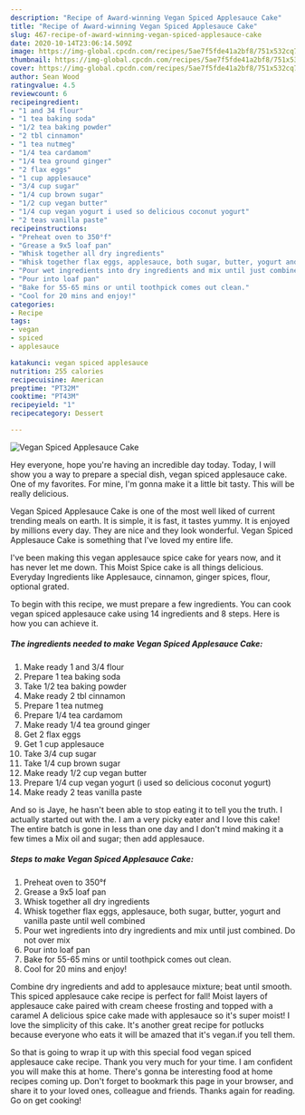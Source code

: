 ```yaml
---
description: "Recipe of Award-winning Vegan Spiced Applesauce Cake"
title: "Recipe of Award-winning Vegan Spiced Applesauce Cake"
slug: 467-recipe-of-award-winning-vegan-spiced-applesauce-cake
date: 2020-10-14T23:06:14.509Z
image: https://img-global.cpcdn.com/recipes/5ae7f5fde41a2bf8/751x532cq70/vegan-spiced-applesauce-cake-recipe-main-photo.jpg
thumbnail: https://img-global.cpcdn.com/recipes/5ae7f5fde41a2bf8/751x532cq70/vegan-spiced-applesauce-cake-recipe-main-photo.jpg
cover: https://img-global.cpcdn.com/recipes/5ae7f5fde41a2bf8/751x532cq70/vegan-spiced-applesauce-cake-recipe-main-photo.jpg
author: Sean Wood
ratingvalue: 4.5
reviewcount: 6
recipeingredient:
- "1 and 34 flour"
- "1 tea baking soda"
- "1/2 tea baking powder"
- "2 tbl cinnamon"
- "1 tea nutmeg"
- "1/4 tea cardamom"
- "1/4 tea ground ginger"
- "2 flax eggs"
- "1 cup applesauce"
- "3/4 cup sugar"
- "1/4 cup brown sugar"
- "1/2 cup vegan butter"
- "1/4 cup vegan yogurt i used so delicious coconut yogurt"
- "2 teas vanilla paste"
recipeinstructions:
- "Preheat oven to 350°f"
- "Grease a 9x5 loaf pan"
- "Whisk together all dry ingredients"
- "Whisk together flax eggs, applesauce, both sugar, butter, yogurt and vanilla paste until well combined"
- "Pour wet ingredients into dry ingredients and mix until just combined. Do not over mix"
- "Pour into loaf pan"
- "Bake for 55-65 mins or until toothpick comes out clean."
- "Cool for 20 mins and enjoy!"
categories:
- Recipe
tags:
- vegan
- spiced
- applesauce

katakunci: vegan spiced applesauce 
nutrition: 255 calories
recipecuisine: American
preptime: "PT32M"
cooktime: "PT43M"
recipeyield: "1"
recipecategory: Dessert

---
```



![Vegan Spiced Applesauce Cake](https://img-global.cpcdn.com/recipes/5ae7f5fde41a2bf8/751x532cq70/vegan-spiced-applesauce-cake-recipe-main-photo.jpg)

Hey everyone, hope you're having an incredible day today. Today, I will show you a way to prepare a special dish, vegan spiced applesauce cake. One of my favorites. For mine, I'm gonna make it a little bit tasty. This will be really delicious.

Vegan Spiced Applesauce Cake is one of the most well liked of current trending meals on earth. It is simple, it is fast, it tastes yummy. It is enjoyed by millions every day. They are nice and they look wonderful. Vegan Spiced Applesauce Cake is something that I've loved my entire life.

I&#39;ve been making this vegan applesauce spice cake for years now, and it has never let me down. This Moist Spice cake is all things delicious. Everyday Ingredients like Applesauce, cinnamon, ginger spices, flour, optional grated.


To begin with this recipe, we must prepare a few ingredients. You can cook vegan spiced applesauce cake using 14 ingredients and 8 steps. Here is how you can achieve it.

<!--inarticleads1-->

##### The ingredients needed to make Vegan Spiced Applesauce Cake:

1. Make ready 1 and 3/4 flour
1. Prepare 1 tea baking soda
1. Take 1/2 tea baking powder
1. Make ready 2 tbl cinnamon
1. Prepare 1 tea nutmeg
1. Prepare 1/4 tea cardamom
1. Make ready 1/4 tea ground ginger
1. Get 2 flax eggs
1. Get 1 cup applesauce
1. Take 3/4 cup sugar
1. Take 1/4 cup brown sugar
1. Make ready 1/2 cup vegan butter
1. Prepare 1/4 cup vegan yogurt (i used so delicious coconut yogurt)
1. Make ready 2 teas vanilla paste


And so is Jaye, he hasn&#39;t been able to stop eating it to tell you the truth. I actually started out with the. I am a very picky eater and I love this cake! The entire batch is gone in less than one day and I don&#39;t mind making it a few times a Mix oil and sugar; then add applesauce. 

<!--inarticleads2-->

##### Steps to make Vegan Spiced Applesauce Cake:

1. Preheat oven to 350°f
1. Grease a 9x5 loaf pan
1. Whisk together all dry ingredients
1. Whisk together flax eggs, applesauce, both sugar, butter, yogurt and vanilla paste until well combined
1. Pour wet ingredients into dry ingredients and mix until just combined. Do not over mix
1. Pour into loaf pan
1. Bake for 55-65 mins or until toothpick comes out clean.
1. Cool for 20 mins and enjoy!


Combine dry ingredients and add to applesauce mixture; beat until smooth. This spiced applesauce cake recipe is perfect for fall! Moist layers of applesauce cake paired with cream cheese frosting and topped with a caramel A delicious spice cake made with applesauce so it&#39;s super moist! I love the simplicity of this cake. It&#39;s another great recipe for potlucks because everyone who eats it will be amazed that it&#39;s vegan.if you tell them. 

So that is going to wrap it up with this special food vegan spiced applesauce cake recipe. Thank you very much for your time. I am confident you will make this at home. There's gonna be interesting food at home recipes coming up. Don't forget to bookmark this page in your browser, and share it to your loved ones, colleague and friends. Thanks again for reading. Go on get cooking!

